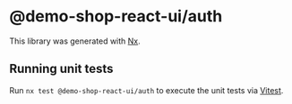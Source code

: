 # @demo-shop-react-ui/auth

This library was generated with [Nx](https://nx.dev).

## Running unit tests

Run `nx test @demo-shop-react-ui/auth` to execute the unit tests via [Vitest](https://vitest.dev/).
